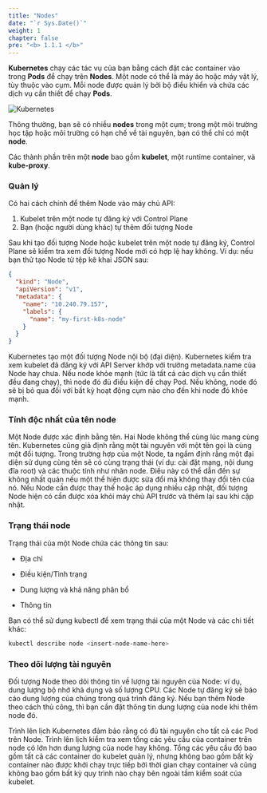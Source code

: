 ```yaml
---
title: "Nodes"
date: "`r Sys.Date()`"
weight: 1
chapter: false
pre: "<b> 1.1.1 </b>"
---
```


**Kubernetes** chạy các tác vụ của bạn bằng cách đặt các container vào trong **Pods** để chạy trên **Nodes**. Một node có thể là máy ảo hoặc máy vật lý, tùy thuộc vào cụm. Mỗi node được quản lý bởi bộ điều khiển và chứa các dịch vụ cần thiết để chạy **Pods**.

![Kubernetes](../../../images/part1/1/1/0001.png?featherlight=false&width=40pc)

Thông thường, bạn sẽ có nhiều **nodes** trong một cụm; trong một môi trường học tập hoặc môi trường có hạn chế về tài nguyên, bạn có thể chỉ có một **node**.

Các thành phần trên một **node** bao gồm **kubelet**, một runtime container, và **kube-proxy**.

### Quản lý

Có hai cách chính để thêm Node vào máy chủ API:

1. Kubelet trên một node tự đăng ký với Control Plane
2. Bạn (hoặc người dùng khác) tự thêm đối tượng Node

Sau khi tạo đối tượng Node hoặc kubelet trên một node tự đăng ký, Control Plane sẽ kiểm tra xem đối tượng Node mới có hợp lệ hay không. Ví dụ: nếu bạn thử tạo Node từ tệp kê khai JSON sau:

```json
{
  "kind": "Node",
  "apiVersion": "v1",
  "metadata": {
    "name": "10.240.79.157",
    "labels": {
      "name": "my-first-k8s-node"
    }
  }
}
```
Kubernetes tạo một đối tượng Node nội bộ (đại diện). Kubernetes kiểm tra xem kubelet đã đăng ký với API Server khớp với trường metadata.name của Node hay chưa. Nếu node khỏe mạnh (tức là tất cả các dịch vụ cần thiết đều đang chạy), thì node đó đủ điều kiện để chạy Pod. Nếu không, node đó sẽ bị bỏ qua đối với bất kỳ hoạt động cụm nào cho đến khi node đó khỏe mạnh.

### Tính độc nhất của tên node
Một Node được xác định bằng tên. Hai Node không thể cùng lúc mang cùng tên. Kubernetes cũng giả định rằng một tài nguyên với một tên gọi là cùng một đối tượng. Trong trường hợp của một Node, ta ngầm định rằng một đại diện sử dụng cùng tên sẽ có cùng trạng thái (ví dụ: cài đặt mạng, nội dung đĩa root) và các thuộc tính như nhãn node. Điều này có thể dẫn đến sự không nhất quán nếu một thể hiện được sửa đổi mà không thay đổi tên của nó. Nếu Node cần được thay thế hoặc áp dụng nhiều cập nhật, đối tượng Node hiện có cần được xóa khỏi máy chủ API trước và thêm lại sau khi cập nhật.

### Trạng thái node
Trạng thái của một Node chứa các thông tin sau:

- Địa chỉ

- Điều kiện/Tình trạng

- Dung lượng và khả năng phân bổ

- Thông tin

Bạn có thể sử dụng kubectl để xem trạng thái của một Node và các chi tiết khác:

```bash
kubectl describe node <insert-node-name-here>
```

### Theo dõi lượng tài nguyên
Đối tượng Node theo dõi thông tin về lượng tài nguyên của Node: ví dụ, dung lượng bộ nhớ khả dụng và số lượng CPU. Các Node tự đăng ký sẽ báo cáo dung lượng của chúng trong quá trình đăng ký. Nếu bạn thêm Node theo cách thủ công, thì bạn cần đặt thông tin dung lượng của node khi thêm node đó.

Trình lên lịch Kubernetes đảm bảo rằng có đủ tài nguyên cho tất cả các Pod trên Node. Trình lên lịch kiểm tra xem tổng các yêu cầu của container trên node có lớn hơn dung lượng của node hay không. Tổng các yêu cầu đó bao gồm tất cả các container do kubelet quản lý, nhưng không bao gồm bất kỳ container nào được khởi chạy trực tiếp bởi thời gian chạy container và cũng không bao gồm bất kỳ quy trình nào chạy bên ngoài tầm kiểm soát của kubelet.
